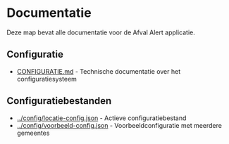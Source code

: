 # Documentatie

Deze map bevat alle documentatie voor de Afval Alert applicatie.

## Configuratie

- [CONFIGURATIE.md](CONFIGURATIE.md) - Technische documentatie over het configuratiesysteem

## Configuratiebestanden

- [../config/locatie-config.json](../config/locatie-config.json) - Actieve configuratiebestand
- [../config/voorbeeld-config.json](../config/voorbeeld-config.json) - Voorbeeldconfiguratie met meerdere gemeentes